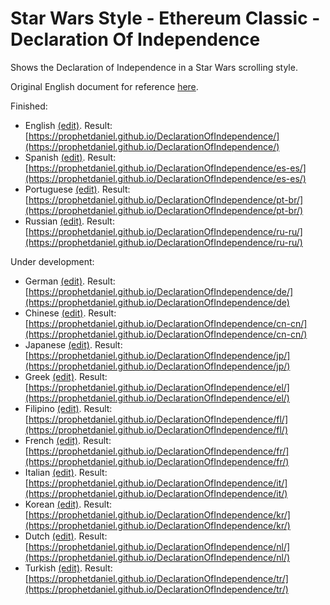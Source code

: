 # Star Wars Style - Ethereum Classic - Declaration Of Independence

Shows the Declaration of Independence in a Star Wars scrolling style.

Original English document for reference [here](https://ethereumclassic.github.io/assets/ETC_Declaration_of_Independence.pdf).

Finished:
- English			[(edit)](https://github.com/ProphetDaniel/DeclarationOfIndependence/blob/gh-pages/index.html). Result: [https://prophetdaniel.github.io/DeclarationOfIndependence/](https://prophetdaniel.github.io/DeclarationOfIndependence/)
- Spanish     [(edit)](https://github.com/ProphetDaniel/DeclarationOfIndependence/blob/gh-pages/es-es/index.html). Result: [https://prophetdaniel.github.io/DeclarationOfIndependence/es-es/](https://prophetdaniel.github.io/DeclarationOfIndependence/es-es/)
- Portuguese  [(edit)](https://github.com/ProphetDaniel/DeclarationOfIndependence/blob/gh-pages/pt-br/index.html). Result: [https://prophetdaniel.github.io/DeclarationOfIndependence/pt-br/](https://prophetdaniel.github.io/DeclarationOfIndependence/pt-br/)
- Russian     [(edit)](https://github.com/ProphetDaniel/DeclarationOfIndependence/blob/gh-pages/ru-ru/index.html). Result: [https://prophetdaniel.github.io/DeclarationOfIndependence/ru-ru/](https://prophetdaniel.github.io/DeclarationOfIndependence/ru-ru/)

Under development:
- German      [(edit)](https://github.com/ProphetDaniel/DeclarationOfIndependence/blob/gh-pages/de/index.html). Result: [https://prophetdaniel.github.io/DeclarationOfIndependence/de/](https://prophetdaniel.github.io/DeclarationOfIndependence/de)
- Chinese     [(edit)](https://github.com/ProphetDaniel/DeclarationOfIndependence/blob/gh-pages/cn-cn/index.html). Result: [https://prophetdaniel.github.io/DeclarationOfIndependence/cn-cn/](https://prophetdaniel.github.io/DeclarationOfIndependence/cn-cn/)
- Japanese    [(edit)](https://github.com/ProphetDaniel/DeclarationOfIndependence/blob/gh-pages/jp/index.html). Result: [https://prophetdaniel.github.io/DeclarationOfIndependence/jp/](https://prophetdaniel.github.io/DeclarationOfIndependence/jp/)
- Greek    [(edit)](https://github.com/ProphetDaniel/DeclarationOfIndependence/blob/gh-pages/el/index.html). Result: [https://prophetdaniel.github.io/DeclarationOfIndependence/el/](https://prophetdaniel.github.io/DeclarationOfIndependence/el/)
- Filipino    [(edit)](https://github.com/ProphetDaniel/DeclarationOfIndependence/blob/gh-pages/fl/index.html). Result: [https://prophetdaniel.github.io/DeclarationOfIndependence/fl/](https://prophetdaniel.github.io/DeclarationOfIndependence/fl/)
- French    [(edit)](https://github.com/ProphetDaniel/DeclarationOfIndependence/blob/gh-pages/fr/index.html). Result: [https://prophetdaniel.github.io/DeclarationOfIndependence/fr/](https://prophetdaniel.github.io/DeclarationOfIndependence/fr/)
- Italian    [(edit)](https://github.com/ProphetDaniel/DeclarationOfIndependence/blob/gh-pages/it/index.html). Result: [https://prophetdaniel.github.io/DeclarationOfIndependence/it/](https://prophetdaniel.github.io/DeclarationOfIndependence/it/)
- Korean    [(edit)](https://github.com/ProphetDaniel/DeclarationOfIndependence/blob/gh-pages/kr/index.html). Result: [https://prophetdaniel.github.io/DeclarationOfIndependence/kr/](https://prophetdaniel.github.io/DeclarationOfIndependence/kr/)
- Dutch    [(edit)](https://github.com/ProphetDaniel/DeclarationOfIndependence/blob/gh-pages/nl/index.html). Result: [https://prophetdaniel.github.io/DeclarationOfIndependence/nl/](https://prophetdaniel.github.io/DeclarationOfIndependence/nl/)
- Turkish    [(edit)](https://github.com/ProphetDaniel/DeclarationOfIndependence/blob/gh-pages/tr/index.html). Result: [https://prophetdaniel.github.io/DeclarationOfIndependence/tr/](https://prophetdaniel.github.io/DeclarationOfIndependence/tr/)
